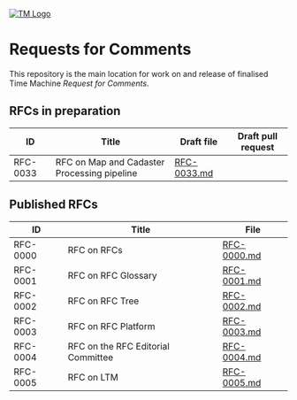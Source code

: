 [![TM Logo](tm_logo.png)](https://www.timemachine.eu)

# Requests for Comments

This repository is the main location for work on and release of finalised Time
Machine _Request for Comments_.

## RFCs in preparation

| ID       | Title                                       | Draft file                                       | Draft pull request |
| -------- | ------------------------------------------- | ------------------------------------------------ | ------------------ |
| RFC-0033 | RFC on Map and Cadaster Processing pipeline | [RFC-0033.md](files/drafts/RFC-0000/RFC-0033.md) |                    |

## Published RFCs

| ID       | Title                              | File                                               |
| -------- | ---------------------------------- | -------------------------------------------------- |
| RFC-0000 | RFC on RFCs                        | [RFC-0000.md](files/releases/RFC-0000/RFC-0000.md) |
| RFC-0001 | RFC on RFC Glossary                | [RFC-0001.md](files/releases/RFC-0001/RFC-0001.md) |
| RFC-0002 | RFC on RFC Tree                    | [RFC-0002.md](files/releases/RFC-0002/RFC-0002.md) |
| RFC-0003 | RFC on RFC Platform                | [RFC-0003.md](files/releases/RFC-0003/RFC-0003.md) |
| RFC-0004 | RFC on the RFC Editorial Committee | [RFC-0004.md](files/releases/RFC-0004/RFC-0004.md) |
| RFC-0005 | RFC on LTM                         | [RFC-0005.md](files/releases/RFC-0005/RFC-0005.md) |
